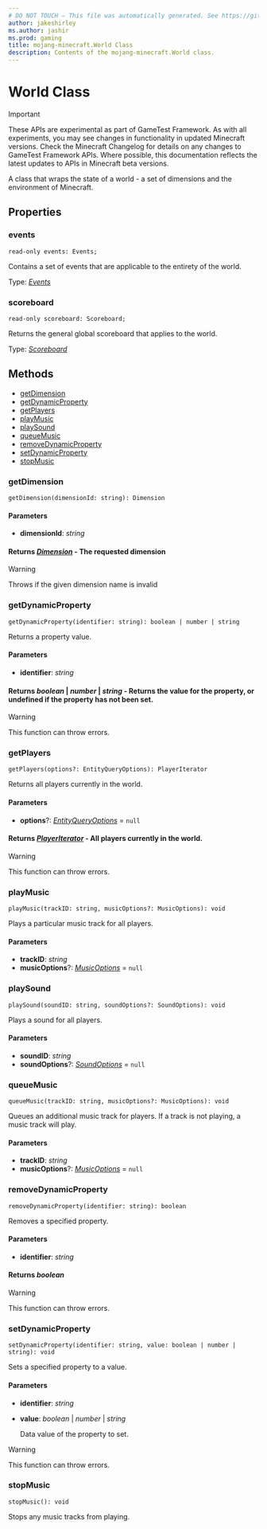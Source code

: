 ```yaml
---
# DO NOT TOUCH — This file was automatically generated. See https://github.com/Mojang/MinecraftScriptingApiDocsGenerator to modify descriptions, examples, etc.
author: jakeshirley
ms.author: jashir
ms.prod: gaming
title: mojang-minecraft.World Class
description: Contents of the mojang-minecraft.World class.
---
```

# World Class
>[!IMPORTANT]
>These APIs are experimental as part of GameTest Framework. As with all experiments, you may see changes in functionality in updated Minecraft versions. Check the Minecraft Changelog for details on any changes to GameTest Framework APIs. Where possible, this documentation reflects the latest updates to APIs in Minecraft beta versions.

A class that wraps the state of a world - a set of dimensions and the environment of Minecraft.

## Properties
### **events**
`read-only events: Events;`

Contains a set of events that are applicable to the entirety of the world.

Type: [*Events*](Events.md)

### **scoreboard**
`read-only scoreboard: Scoreboard;`

Returns the general global scoreboard that applies to the world.

Type: [*Scoreboard*](Scoreboard.md)


## Methods
- [getDimension](#getdimension)
- [getDynamicProperty](#getdynamicproperty)
- [getPlayers](#getplayers)
- [playMusic](#playmusic)
- [playSound](#playsound)
- [queueMusic](#queuemusic)
- [removeDynamicProperty](#removedynamicproperty)
- [setDynamicProperty](#setdynamicproperty)
- [stopMusic](#stopmusic)
  
### **getDimension**
`
getDimension(dimensionId: string): Dimension
`

#### **Parameters**
- **dimensionId**: *string*

#### **Returns** [*Dimension*](Dimension.md) - The requested dimension

> [!WARNING]
> Throws if the given dimension name is invalid
### **getDynamicProperty**
`
getDynamicProperty(identifier: string): boolean | number | string
`

Returns a property value.
#### **Parameters**
- **identifier**: *string*

#### **Returns** *boolean* | *number* | *string* - Returns the value for the property, or undefined if the property has not been set.
> [!WARNING]
> This function can throw errors.
### **getPlayers**
`
getPlayers(options?: EntityQueryOptions): PlayerIterator
`

Returns all players currently in the world.
#### **Parameters**
- **options**?: [*EntityQueryOptions*](EntityQueryOptions.md) = `null`

#### **Returns** [*PlayerIterator*](PlayerIterator.md) - All players currently in the world.
> [!WARNING]
> This function can throw errors.
### **playMusic**
`
playMusic(trackID: string, musicOptions?: MusicOptions): void
`

Plays a particular music track for all players.
#### **Parameters**
- **trackID**: *string*
- **musicOptions**?: [*MusicOptions*](MusicOptions.md) = `null`
### **playSound**
`
playSound(soundID: string, soundOptions?: SoundOptions): void
`

Plays a sound for all players.
#### **Parameters**
- **soundID**: *string*
- **soundOptions**?: [*SoundOptions*](SoundOptions.md) = `null`
### **queueMusic**
`
queueMusic(trackID: string, musicOptions?: MusicOptions): void
`

Queues an additional music track for players. If a track is not playing, a music track will play.
#### **Parameters**
- **trackID**: *string*
- **musicOptions**?: [*MusicOptions*](MusicOptions.md) = `null`
### **removeDynamicProperty**
`
removeDynamicProperty(identifier: string): boolean
`

Removes a specified property.
#### **Parameters**
- **identifier**: *string*

#### **Returns** *boolean*
> [!WARNING]
> This function can throw errors.
### **setDynamicProperty**
`
setDynamicProperty(identifier: string, value: boolean | number | string): void
`

Sets a specified property to a value.
#### **Parameters**
- **identifier**: *string*
- **value**: *boolean* | *number* | *string*
  
  Data value of the property to set.
> [!WARNING]
> This function can throw errors.
### **stopMusic**
`
stopMusic(): void
`

Stops any music tracks from playing.
